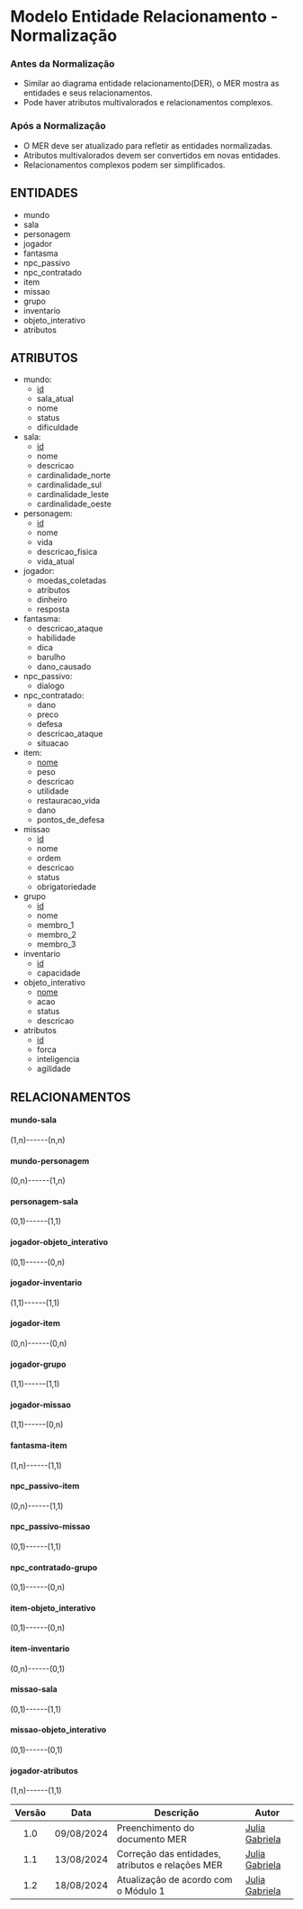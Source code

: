 # Modelo Entidade Relacionamento - Normalização
### Antes da Normalização
- Similar ao diagrama entidade relacionamento(DER), o MER mostra as entidades e seus relacionamentos.
- Pode haver atributos multivalorados e relacionamentos complexos.
### Após a Normalização
- O MER deve ser atualizado para refletir as entidades normalizadas.
- Atributos multivalorados devem ser convertidos em novas entidades.
- Relacionamentos complexos podem ser simplificados.

## ENTIDADES
- mundo
- sala
- personagem
- jogador
- fantasma
- npc_passivo
- npc_contratado
- item
- missao
- grupo
- inventario
- objeto_interativo
- atributos

## ATRIBUTOS
- mundo:
  - <ins>id</ins>
  - sala_atual
  - nome
  - status
  - dificuldade
- sala:
  - <ins>id</ins>
  - nome
  - descricao
  - cardinalidade_norte
  - cardinalidade_sul
  - cardinalidade_leste
  - cardinalidade_oeste
- personagem:
  - <ins>id</ins>
  - nome
  - vida
  - descricao_fisica
  - vida_atual
- jogador:
  - moedas_coletadas
  - atributos
  - dinheiro
  - resposta
- fantasma:
  - descricao_ataque
  - habilidade
  - dica
  - barulho
  - dano_causado
- npc_passivo:
  - dialogo
- npc_contratado:
  - dano
  - preco
  - defesa
  - descricao_ataque
  - situacao
- item:
  - <ins>nome</ins>
  - peso
  - descricao
  - utilidade
  - restauracao_vida
  - dano
  - pontos_de_defesa
- missao
  - <ins>id</ins>
  - nome
  - ordem
  - descricao
  - status
  - obrigatoriedade
- grupo
  - <ins>id</ins>
  - nome
  - membro_1
  - membro_2
  - membro_3
- inventario
  - <ins>id</ins>
  - capacidade
- objeto_interativo
  - <ins>nome</ins>
  - acao
  - status
  - descricao
- atributos
  - <ins>id</ins>
  - forca
  - inteligencia
  - agilidade
  
  
## RELACIONAMENTOS
#### mundo-sala
(1,n)------(n,n)
#### mundo-personagem
(0,n)------(1,n)
#### personagem-sala
(0,1)------(1,1)
#### jogador-objeto_interativo
(0,1)------(0,n)
#### jogador-inventario
(1,1)------(1,1)
#### jogador-item
(0,n)------(0,n)
#### jogador-grupo
(1,1)------(1,1)
#### jogador-missao
(1,1)------(0,n)
#### fantasma-item
(1,n)------(1,1)
#### npc_passivo-item
(0,n)------(1,1)
#### npc_passivo-missao
(0,1)------(1,1)
#### npc_contratado-grupo
(0,1)------(0,n)
#### item-objeto_interativo
(0,1)------(0,n)
#### item-inventario
(0,n)------(0,1)
#### missao-sala
(0,1)------(1,1)
#### missao-objeto_interativo
(0,1)------(0,1)
#### jogador-atributos
(1,n)------(1,1)

| Versão |    Data    | Descrição                                       | Autor                                                                                                         |
| :----: | :--------: | ------------------------------------------------| ------------------------------------------------------------------------------------------------------------- |
| 1.0    | 09/08/2024 | Preenchimento do documento MER                  | [Julia Gabriela](https://github.com/JuliaGabP)                                                                |
| 1.1    | 13/08/2024 | Correção das entidades, atributos e relações MER| [Julia Gabriela](https://github.com/JuliaGabP)                                                                |
| 1.2    | 18/08/2024 | Atualização de acordo com o Módulo 1| [Julia Gabriela](https://github.com/JuliaGabP) 
